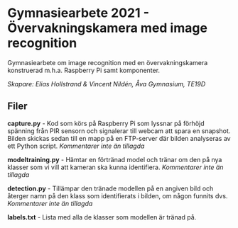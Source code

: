 # Gymnasiearbete 2021 - Övervakningskamera med image recognition
Gymnasiearbete om image recognition med en övervakningskamera konstruerad m.h.a. Raspberry Pi samt komponenter. 

*Skapare: Elias Hollstrand & Vincent Nildén, Åva Gymnasium, TE19D*

## Filer
**capture.py** - Kod som körs på Raspberry Pi som lyssnar på förhöjd spänning från PIR sensorn och signalerar till webcam att spara en snapshot. Bilden skickas sedan till en mapp på en FTP-server där bilden analyseras av ett Python script. *Kommentarer inte än tillagda*

**modeltraining.py** - Hämtar en förtränad model och tränar om den på nya klasser som vi vill att kameran ska kunna identifiera. *Kommentarer inte än tillagda*

**detection.py** - Tillämpar den tränade modellen på en angiven bild och återger namn på den klass som identifierats i bilden, om någon funnits dvs. *Kommentarer inte än tillagda*

**labels.txt** - Lista med alla de klasser som modellen är tränad på.
